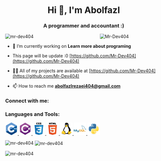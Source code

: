 <h1 align="center">Hi 👋, I'm Abolfazl</h1>
<h3 align="center">A programmer and accountant :)</h3>
<img align="right" alt="Mr-Dev404" width="200" src="https://gifdb.com/images/thumbnail/programming-stick-figure-going-crazy-on-fire-j6ii4pju9xdtnsbr.gif">

<p align="left"> <img src="https://komarev.com/ghpvc/?username=mr-dev404&label=Profile%20views&color=0e75b6&style=flat" alt="mr-dev404" /> </p>

- 🔭 I’m currently working on **Learn more about programing**

- This page will be update :0 [https://github.com/Mr-Dev404](https://github.com/Mr-Dev404)

- 👨‍💻 All of my projects are available at [https://github.com/Mr-Dev404](https://github.com/Mr-Dev404)

- 📫 How to reach me **abolfazlrezaei404@gmail.com**

<h3 align="left">Connect with me:</h3>
<p align="left">
</p>

<h3 align="left">Languages and Tools:</h3>
<p align="left"> <a href="https://www.w3schools.com/cpp/" target="_blank" rel="noreferrer"> <img src="https://raw.githubusercontent.com/devicons/devicon/master/icons/cplusplus/cplusplus-original.svg" alt="cplusplus" width="40" height="40"/> </a> <a href="https://www.w3schools.com/cs/" target="_blank" rel="noreferrer"> <img src="https://raw.githubusercontent.com/devicons/devicon/master/icons/csharp/csharp-original.svg" alt="csharp" width="40" height="40"/> </a> <a href="https://www.w3schools.com/css/" target="_blank" rel="noreferrer"> <img src="https://raw.githubusercontent.com/devicons/devicon/master/icons/css3/css3-original-wordmark.svg" alt="css3" width="40" height="40"/> </a> <a href="https://www.w3.org/html/" target="_blank" rel="noreferrer"> <img src="https://raw.githubusercontent.com/devicons/devicon/master/icons/html5/html5-original-wordmark.svg" alt="html5" width="40" height="40"/> </a> <a href="https://www.linux.org/" target="_blank" rel="noreferrer"> <img src="https://raw.githubusercontent.com/devicons/devicon/master/icons/linux/linux-original.svg" alt="linux" width="40" height="40"/> </a> <a href="https://www.mysql.com/" target="_blank" rel="noreferrer"> <img src="https://raw.githubusercontent.com/devicons/devicon/master/icons/mysql/mysql-original-wordmark.svg" alt="mysql" width="40" height="40"/> </a> <a href="https://www.python.org" target="_blank" rel="noreferrer"> <img src="https://raw.githubusercontent.com/devicons/devicon/master/icons/python/python-original.svg" alt="python" width="40" height="40"/> </a> </p>

<p><img align="left" src="https://github-readme-stats.vercel.app/api/top-langs?username=mr-dev404&show_icons=true&locale=en&layout=compact" alt="mr-dev404" /></p>

<p>&nbsp;<img align="center" src="https://github-readme-stats.vercel.app/api?username=mr-dev404&show_icons=true&locale=en" alt="mr-dev404" /></p>

<p><img align="center" src="https://github-readme-streak-stats.herokuapp.com/?user=mr-dev404&" alt="mr-dev404" /></p>
